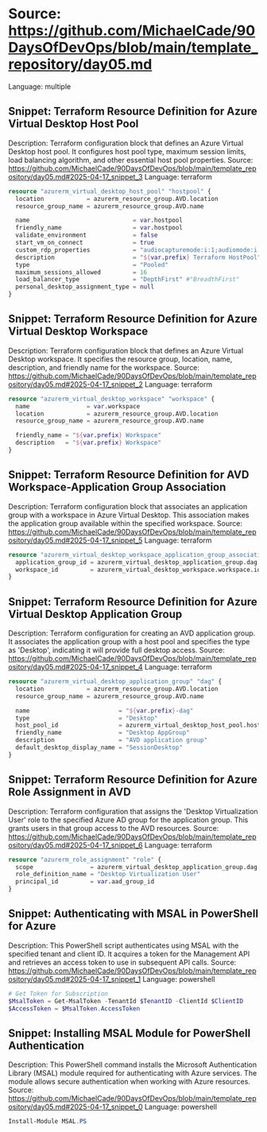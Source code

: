 # Source: https://github.com/MichaelCade/90DaysOfDevOps/blob/main/template_repository/day05.md
Language: multiple

## Snippet: Terraform Resource Definition for Azure Virtual Desktop Host Pool
Description: Terraform configuration block that defines an Azure Virtual Desktop host pool. It configures host pool type, maximum session limits, load balancing algorithm, and other essential host pool properties.
Source: https://github.com/MichaelCade/90DaysOfDevOps/blob/main/template_repository/day05.md#2025-04-17_snippet_3
Language: terraform

```terraform
resource "azurerm_virtual_desktop_host_pool" "hostpool" {
  location            = azurerm_resource_group.AVD.location
  resource_group_name = azurerm_resource_group.AVD.name

  name                             = var.hostpool
  friendly_name                    = var.hostpool
  validate_environment             = false
  start_vm_on_connect              = true
  custom_rdp_properties            = "audiocapturemode:i:1;audiomode:i:0;"
  description                      = "${var.prefix} Terraform HostPool"
  type                             = "Pooled"
  maximum_sessions_allowed         = 16
  load_balancer_type               = "DepthFirst" #"BreadthFirst"
  personal_desktop_assignment_type = null
}
```

## Snippet: Terraform Resource Definition for Azure Virtual Desktop Workspace
Description: Terraform configuration block that defines an Azure Virtual Desktop workspace. It specifies the resource group, location, name, description, and friendly name for the workspace.
Source: https://github.com/MichaelCade/90DaysOfDevOps/blob/main/template_repository/day05.md#2025-04-17_snippet_2
Language: terraform

```terraform
resource "azurerm_virtual_desktop_workspace" "workspace" {
  name                = var.workspace
  location            = azurerm_resource_group.AVD.location
  resource_group_name = azurerm_resource_group.AVD.name

  friendly_name = "${var.prefix} Workspace"
  description   = "${var.prefix} Workspace"
}
```

## Snippet: Terraform Resource Definition for AVD Workspace-Application Group Association
Description: Terraform configuration block that associates an application group with a workspace in Azure Virtual Desktop. This association makes the application group available within the specified workspace.
Source: https://github.com/MichaelCade/90DaysOfDevOps/blob/main/template_repository/day05.md#2025-04-17_snippet_5
Language: terraform

```terraform
resource "azurerm_virtual_desktop_workspace_application_group_association" "ws-dag" {
  application_group_id = azurerm_virtual_desktop_application_group.dag.id
  workspace_id         = azurerm_virtual_desktop_workspace.workspace.id
}
```

## Snippet: Terraform Resource Definition for Azure Virtual Desktop Application Group
Description: Terraform configuration for creating an AVD application group. It associates the application group with a host pool and specifies the type as 'Desktop', indicating it will provide full desktop access.
Source: https://github.com/MichaelCade/90DaysOfDevOps/blob/main/template_repository/day05.md#2025-04-17_snippet_4
Language: terraform

```terraform
resource "azurerm_virtual_desktop_application_group" "dag" {
  location            = azurerm_resource_group.AVD.location
  resource_group_name = azurerm_resource_group.AVD.name

  name                         = "${var.prefix}-dag"
  type                         = "Desktop"
  host_pool_id                 = azurerm_virtual_desktop_host_pool.hostpool.id
  friendly_name                = "Desktop AppGroup"
  description                  = "AVD application group"
  default_desktop_display_name = "SessionDesktop"
}
```

## Snippet: Terraform Resource Definition for Azure Role Assignment in AVD
Description: Terraform configuration that assigns the 'Desktop Virtualization User' role to the specified Azure AD group for the application group. This grants users in that group access to the AVD resources.
Source: https://github.com/MichaelCade/90DaysOfDevOps/blob/main/template_repository/day05.md#2025-04-17_snippet_6
Language: terraform

```terraform
resource "azurerm_role_assignment" "role" {
  scope                = azurerm_virtual_desktop_application_group.dag.id
  role_definition_name = "Desktop Virtualization User"
  principal_id         = var.aad_group_id
}
```

## Snippet: Authenticating with MSAL in PowerShell for Azure
Description: This PowerShell script authenticates using MSAL with the specified tenant and client ID. It acquires a token for the Management API and retrieves an access token to use in subsequent API calls.
Source: https://github.com/MichaelCade/90DaysOfDevOps/blob/main/template_repository/day05.md#2025-04-17_snippet_1
Language: powershell

```powershell
# Get Token for Subscription
$MsalToken = Get-MsalToken -TenantId $TenantID -ClientId $ClientID
$AccessToken = $MsalToken.AccessToken
```

## Snippet: Installing MSAL Module for PowerShell Authentication
Description: This PowerShell command installs the Microsoft Authentication Library (MSAL) module required for authenticating with Azure services. The module allows secure authentication when working with Azure resources.
Source: https://github.com/MichaelCade/90DaysOfDevOps/blob/main/template_repository/day05.md#2025-04-17_snippet_0
Language: powershell

```powershell
Install-Module MSAL.PS
```